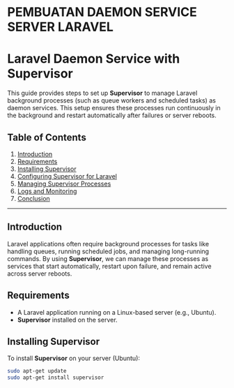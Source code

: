 # PEMBUATAN DAEMON SERVICE SERVER LARAVEL
# Laravel Daemon Service with Supervisor

This guide provides steps to set up **Supervisor** to manage Laravel background processes (such as queue workers and scheduled tasks) as daemon services. This setup ensures these processes run continuously in the background and restart automatically after failures or server reboots.

## Table of Contents
1. [Introduction](#introduction)
2. [Requirements](#requirements)
3. [Installing Supervisor](#installing-supervisor)
4. [Configuring Supervisor for Laravel](#configuring-supervisor-for-laravel)
5. [Managing Supervisor Processes](#managing-supervisor-processes)
6. [Logs and Monitoring](#logs-and-monitoring)
7. [Conclusion](#conclusion)

---

## Introduction

Laravel applications often require background processes for tasks like handling queues, running scheduled jobs, and managing long-running commands. By using **Supervisor**, we can manage these processes as services that start automatically, restart upon failure, and remain active across server reboots.

## Requirements

- A Laravel application running on a Linux-based server (e.g., Ubuntu).
- **Supervisor** installed on the server.

## Installing Supervisor

To install **Supervisor** on your server (Ubuntu):

```bash
sudo apt-get update
sudo apt-get install supervisor
